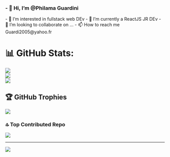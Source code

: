 <h3>- 👋 Hi, I’m @Philama Guardini</h3>
- 👀 I’m interested in fullstack web DEv
- 🌱 I’m currently a ReactJS JR DEv
- 💞️ I’m looking to collaborate on ...
- 📫 How to reach me Guardi2005@yahoo.fr

# 📊 GitHub Stats:
![](https://github-readme-stats.vercel.app/api?username=Philama&theme=radical&hide_border=true&include_all_commits=false&count_private=false)<br/>
![](https://github-readme-streak-stats.herokuapp.com/?user=Philama&theme=radical&hide_border=true)<br/>
![](https://github-readme-stats.vercel.app/api/top-langs/?username=Philama&theme=radical&hide_border=true&include_all_commits=false&count_private=false&layout=compact)

## 🏆 GitHub Trophies
![](https://github-profile-trophy.vercel.app/?username=Philama&theme=radical&no-frame=false&no-bg=true&margin-w=4)

### 🔝 Top Contributed Repo
![](https://github-contributor-stats.vercel.app/api?username=Philama&limit=5&theme=radical&combine_all_yearly_contributions=true)

---
[![](https://visitcount.itsvg.in/api?id=Philama&icon=2&color=0)](https://visitcount.itsvg.in)


<!-- Proudly created with GPRM ( https://gprm.itsvg.in ) -->
<!---
Philama/Philama is a ✨ special ✨ repository because its `README.md` (this file) appears on your GitHub profile.
You can click the Preview link to take a look at your changes.
--->
